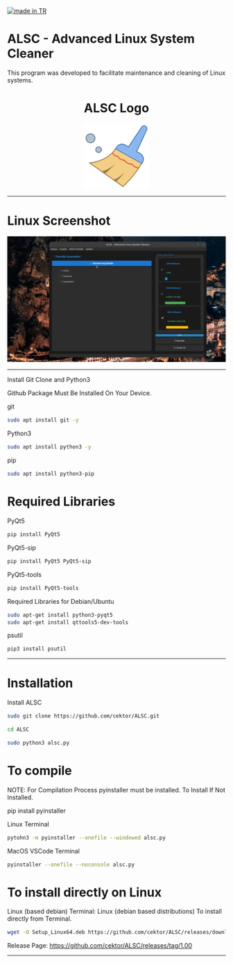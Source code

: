 <a href="#">
    <img src="https://raw.githubusercontent.com/pedromxavier/flag-badges/main/badges/TR.svg" alt="made in TR">
</a>

# ALSC - Advanced Linux System Cleaner
This program was developed to facilitate maintenance and cleaning of Linux systems.

<h1 align="center">ALSC Logo</h1>

<p align="center">
  <img src="alsclo.png" alt="ALSC Logo" width="150" height="150">
</p>


----------------------

# Linux Screenshot
![Linux(pardus)](screenshot/alsc_linux.gif)  

--------------------
Install Git Clone and Python3

Github Package Must Be Installed On Your Device.

git
```bash
sudo apt install git -y
```

Python3
```bash
sudo apt install python3 -y 

```

pip
```bash
sudo apt install python3-pip

```

# Required Libraries

PyQt5
```bash
pip install PyQt5
```
PyQt5-sip
```bash
pip install PyQt5 PyQt5-sip
```

PyQt5-tools
```bash
pip install PyQt5-tools
```

Required Libraries for Debian/Ubuntu
```bash
sudo apt-get install python3-pyqt5
sudo apt-get install qttools5-dev-tools
```
psutil
```bash
pip3 install psutil
```

----------------------------------


# Installation
Install ALSC

```bash
sudo git clone https://github.com/cektor/ALSC.git
```
```bash
cd ALSC
```

```bash
sudo python3 alsc.py

```

# To compile

NOTE: For Compilation Process pyinstaller must be installed. To Install If Not Installed.

pip install pyinstaller 

Linux Terminal 
```bash
pytohn3 -m pyinstaller --onefile --windowed alsc.py
```

MacOS VSCode Terminal 
```bash
pyinstaller --onefile --noconsole alsc.py
```

# To install directly on Linux





Linux (based debian) Terminal: Linux (debian based distributions) To install directly from Terminal.
```bash
wget -O Setup_Linux64.deb https://github.com/cektor/ALSC/releases/download/1.00/Setup_Linux64.deb && sudo apt install ./Setup_Linux64.deb && sudo apt-get install -f -y
```


Release Page: https://github.com/cektor/ALSC/releases/tag/1.00

----------------------------------
